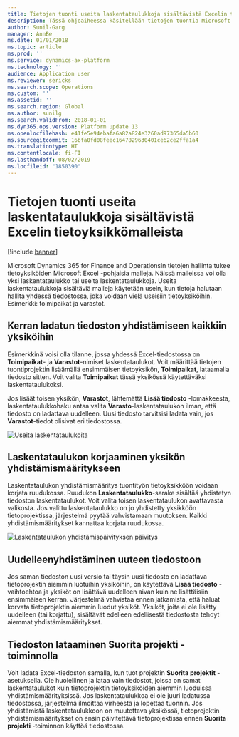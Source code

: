 ```yaml
---
title: Tietojen tuonti useita laskentataulukkoja sisältävistä Excelin tietoyksikkömalleista
description: Tässä ohjeaiheessa käsitellään tietojen tuontia Microsoft Dynamics 365 for Finance and Operationsiin Excelin tietoyksikkömallien avulla.
author: Sunil-Garg
manager: AnnBe
ms.date: 01/01/2018
ms.topic: article
ms.prod: ''
ms.service: dynamics-ax-platform
ms.technology: ''
audience: Application user
ms.reviewer: sericks
ms.search.scope: Operations
ms.custom: ''
ms.assetid: ''
ms.search.region: Global
ms.author: sunilg
ms.search.validFrom: 2018-01-01
ms.dyn365.ops.version: Platform update 13
ms.openlocfilehash: e41fe5e94ebafa6a82a824e3260ad97365da5b60
ms.sourcegitcommit: 16bfa0fd08feec1647829630401ce62ce2ffa1a4
ms.translationtype: HT
ms.contentlocale: fi-FI
ms.lasthandoff: 08/02/2019
ms.locfileid: "1850390"
---
```

# <a name="import-data-from-excel-data-entity-templates-that-have-multiple-worksheets"></a>Tietojen tuonti useita laskentataulukkoja sisältävistä Excelin tietoyksikkömalleista

[!include [banner](../includes/banner.md)]

Microsoft Dynamics 365 for Finance and Operationsin tietojen hallinta tukee tietoyksiköiden Microsoft Excel -pohjaisia malleja. Näissä malleissa voi olla yksi laskentataulukko tai useita laskentataulukkoja. Useita laskentataulukkoja sisältäviä malleja käytetään usein, kun tietoja halutaan hallita yhdessä tiedostossa, joka voidaan vielä useisiin tietoyksiköihin. Esimerkki: toimipaikat ja varastot.

## <a name="upload-a-file-once-and-map-it-to-all-entities"></a>Kerran ladatun tiedoston yhdistämiseen kaikkiin yksiköihin
Esimerkkinä voisi olla tilanne, jossa yhdessä Excel-tiedostossa on **Toimipaikat**- ja **Varastot**-nimiset laskentataulukot. Voit määrittää tietojen tuontiprojektin lisäämällä ensimmäisen tietoyksikön, **Toimipaikat**, lataamalla tiedosto sitten. Voit valita **Toimipaikat** tässä yksikössä käytettäväksi laskentataulukoksi.

Jos lisäät toisen yksikön, **Varastot**, lähtemättä **Lisää tiedosto** -lomakkeesta, laskentataulukkohaku antaa valita **Varasto**-laskentataulukon ilman, että tiedosto on ladattava uudelleen. Uusi tiedosto tarvitsisi ladata vain, jos **Varastot**-tiedot olisivat eri tiedostossa.

![Useita laskentataulukoita](./media/AddFileMultipleWorkSheets.png)

## <a name="fix-worksheet-to-entity-mapping"></a>Laskentataulukon korjaaminen yksikön yhdistämismääritykseen

Laskentataulukon yhdistämismääritys tuontityön tietoyksikköön voidaan korjata ruudukossa. Ruudukon **Laskentataulukko**-sarake sisältää yhdistetyn tiedoston laskentataulukot. Voit valita toisen laskentataulukon avattavasta valikosta. Jos valittu laskentataulukko on jo yhdistetty yksikköön tietoprojektissa, järjestelmä pyytää vahvistamaan muutoksen. Kaikki yhdistämismääritykset kannattaa korjata ruudukossa.

![Laskentataulukon yhdistämispäivityksen päivitys](./media/UpdateMappings.png)

## <a name="re-map-to-a-new-file"></a>Uudelleenyhdistäminen uuteen tiedostoon

Jos saman tiedoston uusi versio tai täysin uusi tiedosto on ladattava tietoprojektin aiemmin luotuihin yksiköihin, on käytettävä **Lisää tiedosto** -vaihtoehtoa ja yksiköt on lisättävä uudelleen aivan kuin ne lisättäisiin ensimmäisen kerran. Järjestelmä vahvistaa ennen jatkamista, että haluat korvata tietoprojektin aiemmin luodut yksiköt. Yksiköt, joita ei ole lisätty uudelleen (tai korjattu), sisältävät edelleen edellisestä tiedostosta tehdyt aiemmat yhdistämismääritykset.

## <a name="upload-a-file-using-run-project"></a>Tiedoston lataaminen Suorita projekti -toiminnolla

Voit ladata Excel-tiedoston samalla, kun tuot projektin **Suorita projektit** -asetuksella. Ole huolellinen ja lataa vain tiedostot, joissa on samat laskentataulukot kuin tietoprojektin tietoyksiköiden aiemmin luoduissa yhdistämismäärityksissä. Jos laskentataulukkoa ei ole juuri ladatussa tiedostossa, järjestelmä ilmoittaa virheestä ja lopettaa tuonnin. Jos yhdistämistä laskentataulukkoon on muutettava yksikössä, tietoprojektin yhdistämismääritykset on ensin päivitettävä tietoprojektissa ennen **Suorita projekti** -toiminnon käyttöä tiedostossa.
